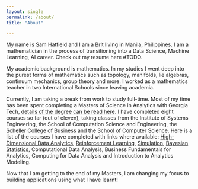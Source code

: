 ```yaml
---
layout: single
permalink: /about/
title: "About"

---
```



My name is Sam Hatfield and I am a Brit living in Manila, Philippines. I am a mathematician in the process of transitioning into a Data Science, Machine Learning, AI career. Check out my resume here #TODO.

 My academic background is mathematics. In my studies I went deep into the purest forms of mathematics such as topology, manifolds, lie algebras, continuum mechanics, group theory and more. I worked as a mathematics teacher in two International Schools since leaving academia.

Currently, I am taking a break from work to study full-time. Most of my time has been spent completing a Masters of Science in Analytics with Georgia Tech, [details of the degree can be read here](https://pe.gatech.edu/degrees/analytics/curriculum). I have completed eight courses so far (out of eleven), taking classes from the Institute of Systems Engineering, the School of Computation Science and Engineering, the Scheller College of Business and the School of Computer Science. Here is a list of the courses I have completed with links where available: [High-Dimensional Data Analytics](https://omscs.gatech.edu/isye-8803-topics-high-dimensional-data-analytics), [Reinforcement Learning](https://omscs.gatech.edu/cs-7642-reinforcement-learning), [Simulation](https://www2.isye.gatech.edu/~sman/courses/6644/), [Bayesian Statistics](https://www2.isye.gatech.edu/~brani/isye6420/), Computational Data Analysis, Business Fundamentals for Analytics, Computing for Data Analysis and Introduction to Analytics Modeling.

Now that I am getting to the end of my Masters, I am changing my focus to building applications using what I have learnt!